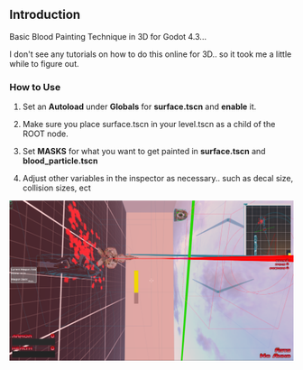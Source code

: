 ## Introduction

Basic Blood Painting Technique in 3D for Godot 4.3...

I don't see any tutorials on how to do this online for 3D.. so it took me a little while to figure out.

### How to Use

1. Set an **Autoload** under **Globals** for **surface.tscn** and **enable** it.

2. Make sure you place surface.tscn in your level.tscn as a child of the ROOT node.

3. Set **MASKS** for what you want to get painted in **surface.tscn** and **blood_particle.tscn**

4. Adjust other variables in the inspector as necessary.. such as decal size, collision sizes, ect

![Alt text](https://github.com/mikecabral/Godot_4/blob/main/Paint_Blood_3D/thumbnail.png)
